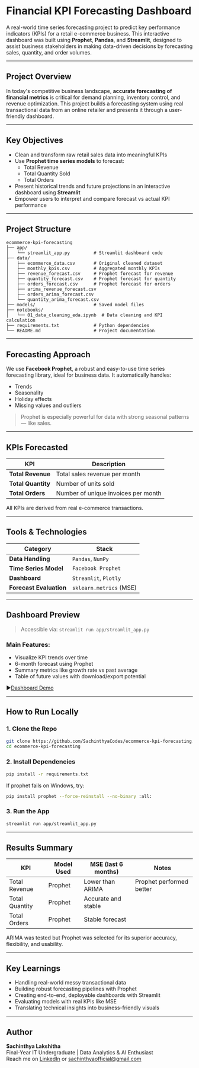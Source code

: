 # Financial KPI Forecasting Dashboard

A real-world time series forecasting project to predict key performance indicators (KPIs) for a retail e-commerce business. This interactive dashboard was built using **Prophet**, **Pandas**, and **Streamlit**, designed to assist business stakeholders in making data-driven decisions by forecasting sales, quantity, and order volumes.

---

## Project Overview

In today's competitive business landscape, **accurate forecasting of financial metrics** is critical for demand planning, inventory control, and revenue optimization. This project builds a forecasting system using real transactional data from an online retailer and presents it through a user-friendly dashboard.

---

## Key Objectives

- Clean and transform raw retail sales data into meaningful KPIs
- Use **Prophet time series models** to forecast:
  - Total Revenue
  - Total Quantity Sold
  - Total Orders
- Present historical trends and future projections in an interactive dashboard using **Streamlit**
- Empower users to interpret and compare forecast vs actual KPI performance

---

## Project Structure

```
ecommerce-kpi-forecasting
├── app/
│   └── streamlit_app.py         # Streamlit dashboard code
├── data/
│   ├── ecommerce_data.csv       # Original cleaned dataset
│   ├── monthly_kpis.csv         # Aggregated monthly KPIs
│   ├── revenue_forecast.csv     # Prophet forecast for revenue
│   ├── quantity_forecast.csv    # Prophet forecast for quantity
│   ├── orders_forecast.csv      # Prophet forecast for orders
│   ├── arima_revenue_forecast.csv
│   ├── orders_arima_forecast.csv
│   └── quantity_arima_forecast.csv
├── models/                      # Saved model files
├── notebooks/
│   └── 01_data_cleaning_eda.ipynb  # Data cleaning and KPI calculation
├── requirements.txt             # Python dependencies
└── README.md                    # Project documentation
```

---

## Forecasting Approach

We use **Facebook Prophet**, a robust and easy-to-use time series forecasting library, ideal for business data. It automatically handles:

- Trends
- Seasonality
- Holiday effects
- Missing values and outliers

> Prophet is especially powerful for data with strong seasonal patterns — like sales.

---

##  KPIs Forecasted

| KPI             | Description |
|------------------|-------------|
| **Total Revenue** | Total sales revenue per month |
| **Total Quantity** | Number of units sold |
| **Total Orders**   | Number of unique invoices per month |

All KPIs are derived from real e-commerce transactions.

---

##  Tools & Technologies

| Category        | Stack |
|------------------|-------|
| **Data Handling** | `Pandas`, `NumPy` |
| **Time Series Model** | `Facebook Prophet` |
| **Dashboard** | `Streamlit`, `Plotly` |
| **Forecast Evaluation** | `sklearn.metrics` (MSE) |

---

##  Dashboard Preview

> Accessible via: `streamlit run app/streamlit_app.py`

### Main Features:
- Visualize KPI trends over time
- 6-month forecast using Prophet
- Summary metrics like growth rate vs past average
- Table of future values with download/export potential

▶️[Dashboard Demo](https://youtu.be/kAJ2TPjXUhU)

---

##  How to Run Locally

### 1. Clone the Repo
```bash
git clone https://github.com/SachinthyaCodes/ecommerce-kpi-forecasting.git
cd ecommerce-kpi-forecasting
```

### 2. Install Dependencies
```bash
pip install -r requirements.txt
```

If prophet fails on Windows, try:
```bash
pip install prophet --force-reinstall --no-binary :all:
```

### 3. Run the App
```bash
streamlit run app/streamlit_app.py
```

---

##  Results Summary

| KPI | Model Used | MSE (last 6 months) | Notes |
|-----|------------|---------------------|-------|
| Total Revenue | Prophet | Lower than ARIMA | Prophet performed better |
| Total Quantity | Prophet | Accurate and stable | |
| Total Orders | Prophet | Stable forecast | |

ARIMA was tested but Prophet was selected for its superior accuracy, flexibility, and usability.

---

##  Key Learnings

- Handling real-world messy transactional data
- Building robust forecasting pipelines with Prophet
- Creating end-to-end, deployable dashboards with Streamlit
- Evaluating models with real KPIs like MSE
- Translating technical insights into business-friendly visuals

---

##  Author

**Sachinthya Lakshitha**  
Final-Year IT Undergraduate | Data Analytics & AI Enthusiast  
Reach me on [LinkedIn](https://www.linkedin.com/in/sachinthya-lakshitha/) or sachinthyaofficial@gmail.com
